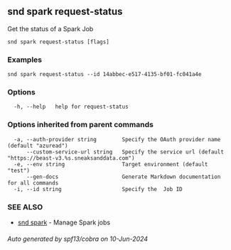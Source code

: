 ## snd spark request-status

Get the status of a Spark Job

```
snd spark request-status [flags]
```

### Examples

```
snd spark request-status --id 14abbec-e517-4135-bf01-fc041a4e
```

### Options

```
  -h, --help   help for request-status
```

### Options inherited from parent commands

```
  -a, --auth-provider string        Specify the OAuth provider name (default "azuread")
      --custom-service-url string   Specify the service url (default "https://beast-v3.%s.sneaksanddata.com")
  -e, --env string                  Target environment (default "test")
      --gen-docs                    Generate Markdown documentation for all commands
  -i, --id string                   Specify the  Job ID
```

### SEE ALSO

* [snd spark](snd_spark.md)	 - Manage Spark jobs

###### Auto generated by spf13/cobra on 10-Jun-2024
